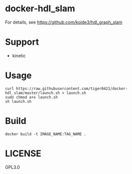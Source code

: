 # docker-hdl_slam
For details, see https://github.com/koide3/hdl_graph_slam

# Support
- kinetic

# Usage

```
curl https://raw.githubusercontent.com/tiger0421/docker-hdl_slam/master/launch.sh > launch.sh
sudo chmod a+x launch.sh
sh launch.sh 
```

# Build
```
docker build -t IMAGE_NAME:TAG_NAME . 
```

# LICENSE
GPL3.0
